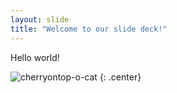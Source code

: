 ```yaml
---
layout: slide
title: "Welcome to our slide deck!"
---
```


Hello world!

![cherryontop-o-cat](https://octodex.github.com/images/cherryontop-o-cat.png)
{: .center}
